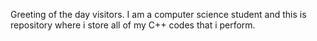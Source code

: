 Greeting of the day visitors. I am a computer science student and this is  repository where i store all of my C++ codes that i perform.
